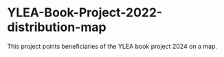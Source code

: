 # YLEA-Book-Project-2022-distribution-map
This project points beneficiaries of the YLEA book project 2024 on a map.
